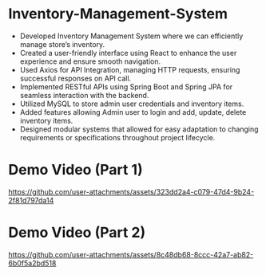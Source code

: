 # Inventory-Management-System

* Developed Inventory Management System where we can efficiently manage store’s inventory.
* Created a user-friendly interface using React to enhance the user experience and ensure smooth
  navigation.
* Used Axios for API Integration, managing HTTP requests, ensuring successful responses on API call.
* Implemented RESTful APIs using Spring Boot and Spring JPA for seamless interaction with the backend.
* Utilized MySQL to store admin user credentials and inventory items.
* Added features allowing Admin user to login and add, update, delete inventory items.
* Designed modular systems that allowed for easy adaptation to changing requirements or specifications
throughout project lifecycle.

# Demo Video (Part 1)

https://github.com/user-attachments/assets/323dd2a4-c079-47d4-9b24-2f81d797da14

# Demo Video (Part 2)

https://github.com/user-attachments/assets/8c48db68-8ccc-42a7-ab82-6b0f5a2bd518



